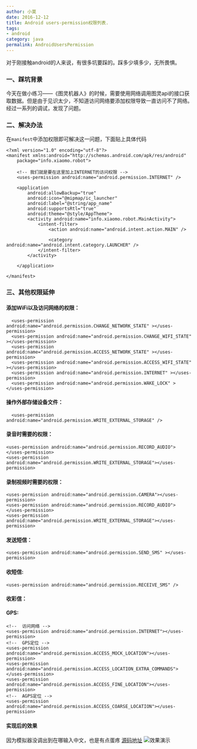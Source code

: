 ```yaml
---
author: 小莫
date: 2016-12-12
title: Android users-permission权限列表.
tags:
- android
category: java
permalink: AndroidUsersPermission
---
```

对于刚接触android的人来说，有很多坑要踩的。踩多少填多少，无所畏惧。
<!-- more -->
### 一、踩坑背景
今天在做小练习——《图灵机器人》的时候，需要使用网络调用图灵api的接口获取数据。但是由于见识太少，不知道访问网络要添加权限导致一直访问不了网络。经过一系列的调试，发现了问题。

### 二、解决办法
在`manifest`中添加权限即可解决这一问题，下面贴上具体代码


```
<?xml version="1.0" encoding="utf-8"?>
<manifest xmlns:android="http://schemas.android.com/apk/res/android"
    package="info.xiaomo.robot">

    <!-- 我们就是要在这里加上INTERNET的访问权限 -->
    <uses-permission android:name="android.permission.INTERNET" />

    <application
        android:allowBackup="true"
        android:icon="@mipmap/ic_launcher"
        android:label="@string/app_name"
        android:supportsRtl="true"
        android:theme="@style/AppTheme">
        <activity android:name="info.xiaomo.robot.MainActivity">
            <intent-filter>
                <action android:name="android.intent.action.MAIN" />

                <category android:name="android.intent.category.LAUNCHER" />
            </intent-filter>
        </activity>

    </application>

</manifest>
```


### 三、其他权限延伸


#### 添加WiFi以及访问网络的权限：

```
  <uses-permission android:name="android.permission.CHANGE_NETWORK_STATE" ></uses-permission>
  <uses-permission android:name="android.permission.CHANGE_WIFI_STATE" ></uses-permission>
  <uses-permission android:name="android.permission.ACCESS_NETWORK_STATE" ></uses-permission>
  <uses-permission android:name="android.permission.ACCESS_WIFI_STATE" ></uses-permission>
  <uses-permission android:name="android.permission.INTERNET" ></uses-permission>
  <uses-permission android:name="android.permission.WAKE_LOCK" ></uses-permission>
```


#### 操作外部存储设备文件：

```
  <uses-permission android:name="android.permission.WRITE_EXTERNAL_STORAGE" />
```

#### 录音时需要的权限：

```
<uses-permission android:name="android.permission.RECORD_AUDIO"></uses-permission>
<uses-permission android:name="android.permission.WRITE_EXTERNAL_STORAGE"></uses-permission>
```

#### 录制视频时需要的权限：

```
<uses-permission android:name="android.permission.CAMERA"></uses-permission>
<uses-permission android:name="android.permission.RECORD_AUDIO"></uses-permission>
<uses-permission android:name="android.permission.WRITE_EXTERNAL_STORAGE"></uses-permission>
```

#### 发送短信：

```
<uses-permission android:name="android.permission.SEND_SMS" ></uses-permission>
```

#### 收短信:

```
<uses-permission android:name="android.permission.RECEIVE_SMS" />
```

#### 收彩信：
<uses-permission android:name="android.permission.READ_SMS" />


#### GPS:

```
<!--  访问网络 -->
<uses-permission android:name="android.permission.INTERNET"></uses-permission>
<!--  GPS定位 -->
<uses-permission android:name="android.permission.ACCESS_MOCK_LOCATION"></uses-permission>
<uses-permission android:name="android.permission.ACCESS_LOCATION_EXTRA_COMMANDS"></uses-permission>
<uses-permission android:name="android.permission.ACCESS_FINE_LOCATION"></uses-permission>
<!--  AGPS定位 -->
<uses-permission android:name="android.permission.ACCESS_COARSE_LOCATION"></uses-permission>
```

#### 实现后的效果
因为模拟器没调出到在哪输入中文，也是有点蛋疼
[源码地址](https://github.com/XiaomoAndroid/XiaomoRobot)
![效果演示](https://image.xiaomo.info/android/xiaomoRobot.gif)